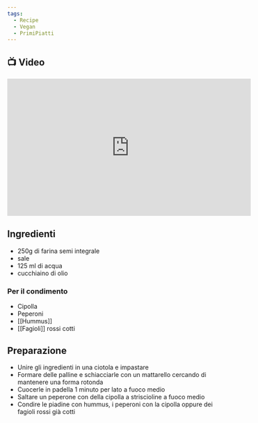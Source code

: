```yaml
---
tags:
  - Recipe
  - Vegan
  - PrimiPiatti
---
```



## 📺 Video

<div class="iframe-container">
  <iframe width="560" height="315" src="https://www.youtube.com/embed/OxkhkLH61_I" title="YouTube video player" frameborder="0" allow="accelerometer; autoplay; clipboard-write; encrypted-media; gyroscope; picture-in-picture" allowfullscreen></iframe>
</div>

## Ingredienti
* 250g di farina semi integrale
* sale
* 125 ml di acqua
* cucchiaino di olio


### Per il condimento
* Cipolla
* Peperoni
* [[Hummus]]
* [[Fagioli]] rossi cotti

## Preparazione
* Unire gli ingredienti in una ciotola e impastare
* Formare delle palline e schiacciarle con un mattarello cercando di mantenere una forma rotonda
* Cuocerle in padella 1 minuto per lato a fuoco medio
* Saltare un peperone con della cipolla a striscioline a fuoco medio
* Condire le piadine con hummus, i peperoni con la cipolla oppure dei fagioli rossi già cotti